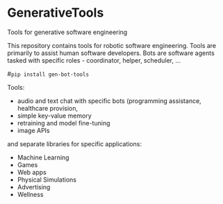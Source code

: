 # GenerativeTools
Tools for generative software engineering

This repository contains tools for robotic software engineering.
Tools are primarily to assist human software developers.
Bots are software agents tasked with specific roles - coordinator, helper, scheduler, ...

#`pip install gen-bot-tools`



Tools:
  * audio and text chat with specific bots (programming assistance, healthcare provision, 
  * simple key-value memory
  * retraining and model fine-tuning
  * image APIs

 
and separate libraries for specific applications:
  * Machine Learning
  * Games
  * Web apps
  * Physical Simulations
  * Advertising
  * Wellness

